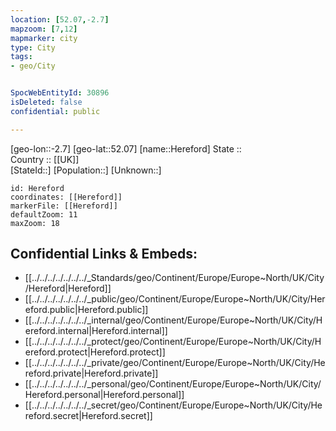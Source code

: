 ```yaml
---
location: [52.07,-2.7] 
mapzoom: [7,12] 
mapmarker: city 
type: City
tags:
- geo/City


SpocWebEntityId: 30896
isDeleted: false
confidential: public

---
```

[geo-lon::-2.7] 
[geo-lat::52.07] 
[name::Hereford] 
State ::  
Country :: [[UK]]  
[StateId::] 
[Population::] 
[Unknown::] 


```leaflet
id: Hereford
coordinates: [[Hereford]] 
markerFile: [[Hereford]] 
defaultZoom: 11 
maxZoom: 18
```


## Confidential Links & Embeds: 
- [[../../../../../../../_Standards/geo/Continent/Europe/Europe~North/UK/City/Hereford|Hereford]] 
- [[../../../../../../../_public/geo/Continent/Europe/Europe~North/UK/City/Hereford.public|Hereford.public]] 
- [[../../../../../../../_internal/geo/Continent/Europe/Europe~North/UK/City/Hereford.internal|Hereford.internal]] 
- [[../../../../../../../_protect/geo/Continent/Europe/Europe~North/UK/City/Hereford.protect|Hereford.protect]] 
- [[../../../../../../../_private/geo/Continent/Europe/Europe~North/UK/City/Hereford.private|Hereford.private]] 
- [[../../../../../../../_personal/geo/Continent/Europe/Europe~North/UK/City/Hereford.personal|Hereford.personal]] 
- [[../../../../../../../_secret/geo/Continent/Europe/Europe~North/UK/City/Hereford.secret|Hereford.secret]] 
